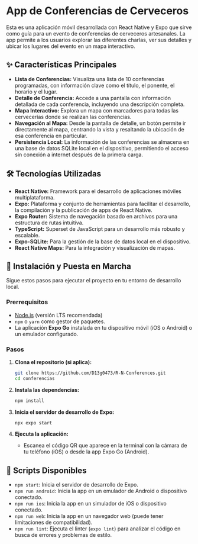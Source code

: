 # App de Conferencias de Cerveceros

Esta es una aplicación móvil desarrollada con React Native y Expo que sirve como guía para un evento de conferencias de cerveceros artesanales. La app permite a los usuarios explorar las diferentes charlas, ver sus detalles y ubicar los lugares del evento en un mapa interactivo.

## ✨ Características Principales

- **Lista de Conferencias:** Visualiza una lista de 10 conferencias programadas, con información clave como el título, el ponente, el horario y el lugar.
- **Detalle de Conferencia:** Accede a una pantalla con información detallada de cada conferencia, incluyendo una descripción completa.
- **Mapa Interactivo:** Explora un mapa con marcadores para todas las cervecerías donde se realizan las conferencias.
- **Navegación al Mapa:** Desde la pantalla de detalle, un botón permite ir directamente al mapa, centrando la vista y resaltando la ubicación de esa conferencia en particular.
- **Persistencia Local:** La información de las conferencias se almacena en una base de datos SQLite local en el dispositivo, permitiendo el acceso sin conexión a internet después de la primera carga.

## 🛠️ Tecnologías Utilizadas

- **React Native:** Framework para el desarrollo de aplicaciones móviles multiplataforma.
- **Expo:** Plataforma y conjunto de herramientas para facilitar el desarrollo, la compilación y la publicación de apps de React Native.
- **Expo Router:** Sistema de navegación basado en archivos para una estructura de rutas intuitiva.
- **TypeScript:** Superset de JavaScript para un desarrollo más robusto y escalable.
- **Expo-SQLite:** Para la gestión de la base de datos local en el dispositivo.
- **React Native Maps:** Para la integración y visualización de mapas.

## 🚀 Instalación y Puesta en Marcha

Sigue estos pasos para ejecutar el proyecto en tu entorno de desarrollo local.

### Prerrequisitos

- [Node.js](https://nodejs.org/) (versión LTS recomendada)
- `npm` o `yarn` como gestor de paquetes.
- La aplicación **Expo Go** instalada en tu dispositivo móvil (iOS o Android) o un emulador configurado.

### Pasos

1.  **Clona el repositorio (si aplica):**
    ```bash
    git clone https://github.com/D13g0473/R-N-Conferences.git
    cd conferencias
    ```

2.  **Instala las dependencias:**
    ```bash
    npm install
    ```

3.  **Inicia el servidor de desarrollo de Expo:**
    ```bash
    npx expo start
    ```

4.  **Ejecuta la aplicación:**
    - Escanea el código QR que aparece en la terminal con la cámara de tu teléfono (iOS) o desde la app Expo Go (Android).

## 📜 Scripts Disponibles

- `npm start`: Inicia el servidor de desarrollo de Expo.
- `npm run android`: Inicia la app en un emulador de Android o dispositivo conectado.
- `npm run ios`: Inicia la app en un simulador de iOS o dispositivo conectado.
- `npm run web`: Inicia la app en un navegador web (puede tener limitaciones de compatibilidad).
- `npm run lint`: Ejecuta el linter (`expo lint`) para analizar el código en busca de errores y problemas de estilo.

